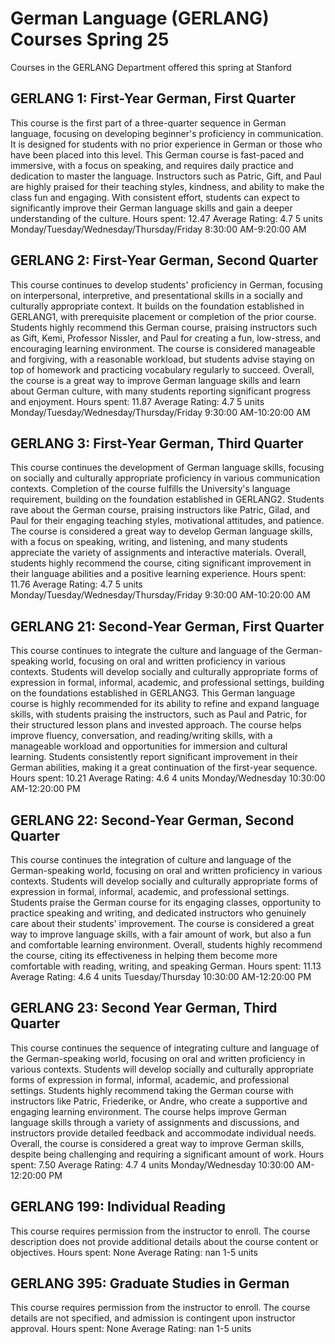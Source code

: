 # German Language (GERLANG) Courses Spring 25 
Courses in the GERLANG Department offered this spring at Stanford
 ## GERLANG 1: First-Year German, First Quarter
This course is the first part of a three-quarter sequence in German language, focusing on developing beginner's proficiency in communication. It is designed for students with no prior experience in German or those who have been placed into this level.
This German course is fast-paced and immersive, with a focus on speaking, and requires daily practice and dedication to master the language. Instructors such as Patric, Gift, and Paul are highly praised for their teaching styles, kindness, and ability to make the class fun and engaging. With consistent effort, students can expect to significantly improve their German language skills and gain a deeper understanding of the culture.
Hours spent: 12.47
Average Rating: 4.7
5 units
Monday/Tuesday/Wednesday/Thursday/Friday 8:30:00 AM-9:20:00 AM
## GERLANG 2: First-Year German, Second Quarter
This course continues to develop students' proficiency in German, focusing on interpersonal, interpretive, and presentational skills in a socially and culturally appropriate context. It builds on the foundation established in GERLANG1, with prerequisite placement or completion of the prior course.
Students highly recommend this German course, praising instructors such as Gift, Kemi, Professor Nissler, and Paul for creating a fun, low-stress, and encouraging learning environment. The course is considered manageable and forgiving, with a reasonable workload, but students advise staying on top of homework and practicing vocabulary regularly to succeed. Overall, the course is a great way to improve German language skills and learn about German culture, with many students reporting significant progress and enjoyment.
Hours spent: 11.87
Average Rating: 4.7
5 units
Monday/Tuesday/Wednesday/Thursday/Friday 9:30:00 AM-10:20:00 AM
## GERLANG 3: First-Year German, Third Quarter
This course continues the development of German language skills, focusing on socially and culturally appropriate proficiency in various communication contexts. Completion of the course fulfills the University's language requirement, building on the foundation established in GERLANG2.
Students rave about the German course, praising instructors like Patric, Gilad, and Paul for their engaging teaching styles, motivational attitudes, and patience. The course is considered a great way to develop German language skills, with a focus on speaking, writing, and listening, and many students appreciate the variety of assignments and interactive materials. Overall, students highly recommend the course, citing significant improvement in their language abilities and a positive learning experience.
Hours spent: 11.76
Average Rating: 4.7
5 units
Monday/Tuesday/Wednesday/Thursday/Friday 9:30:00 AM-10:20:00 AM
## GERLANG 21: Second-Year German, First Quarter
This course continues to integrate the culture and language of the German-speaking world, focusing on oral and written proficiency in various contexts. Students will develop socially and culturally appropriate forms of expression in formal, informal, academic, and professional settings, building on the foundations established in GERLANG3.
This German language course is highly recommended for its ability to refine and expand language skills, with students praising the instructors, such as Paul and Patric, for their structured lesson plans and invested approach. The course helps improve fluency, conversation, and reading/writing skills, with a manageable workload and opportunities for immersion and cultural learning. Students consistently report significant improvement in their German abilities, making it a great continuation of the first-year sequence.
Hours spent: 10.21
Average Rating: 4.6
4 units
Monday/Wednesday 10:30:00 AM-12:20:00 PM
## GERLANG 22: Second-Year German, Second Quarter
This course continues the integration of culture and language of the German-speaking world, focusing on oral and written proficiency in various contexts. Students will develop socially and culturally appropriate forms of expression in formal, informal, academic, and professional settings.
Students praise the German course for its engaging classes, opportunity to practice speaking and writing, and dedicated instructors who genuinely care about their students' improvement. The course is considered a great way to improve language skills, with a fair amount of work, but also a fun and comfortable learning environment. Overall, students highly recommend the course, citing its effectiveness in helping them become more comfortable with reading, writing, and speaking German.
Hours spent: 11.13
Average Rating: 4.6
4 units
Tuesday/Thursday 10:30:00 AM-12:20:00 PM
## GERLANG 23: Second Year German, Third Quarter
This course continues the sequence of integrating culture and language of the German-speaking world, focusing on oral and written proficiency in various contexts. Students will develop socially and culturally appropriate forms of expression in formal, informal, academic, and professional settings.
Students highly recommend taking the German course with instructors like Patric, Friederike, or Andre, who create a supportive and engaging learning environment. The course helps improve German language skills through a variety of assignments and discussions, and instructors provide detailed feedback and accommodate individual needs. Overall, the course is considered a great way to improve German skills, despite being challenging and requiring a significant amount of work.
Hours spent: 7.50
Average Rating: 4.7
4 units
Monday/Wednesday 10:30:00 AM-12:20:00 PM
## GERLANG 199: Individual Reading
This course requires permission from the instructor to enroll. The course description does not provide additional details about the course content or objectives.
Hours spent: None
Average Rating: nan
1-5 units
## GERLANG 395: Graduate Studies in German
This course requires permission from the instructor to enroll. The course details are not specified, and admission is contingent upon instructor approval.
Hours spent: None
Average Rating: nan
1-5 units